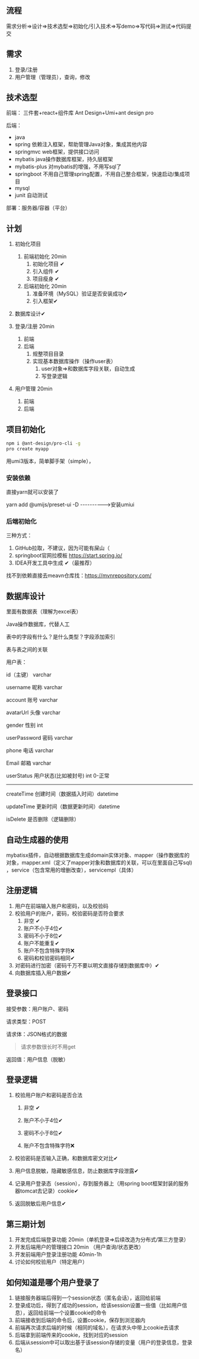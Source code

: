## 流程

需求分析=>设计=>技术选型=>初始化/引入技术=>写demo=>写代码=>测试=>代码提交

## 需求

1. 登录/注册
2. 用户管理（管理员），查询，修改

## 技术选型

前端： 三件套+react+组件库 Ant Design+Umi+ant design pro

后端： 

+ java
+ spring                依赖注入框架，帮助管理Java对象，集成其他内容
+ springmvc            web框架，提供接口访问
+ mybatis          java操作数据库框架，持久层框架
+ mybatis-plus   对mybatis的增强，不用写sql了
+ springboot     不用自己管理spring配置，不用自己整合框架，快速启动/集成项目
+ mysql
+ junit 自动测试 

部署：服务器/容器（平台）

## 计划

1. 初始化项目
   1. 前端初始化  20min
      1. 初始化项目  ✔
      2. 引入组件 ✔
      3. 项目瘦身 ✔
   2. 后端初始化   20min
      1. 准备环境（MySQL）验证是否安装成功✔
      2. 引入框架✔
2. 数据库设计✔
2. 登录/注册  20min
   1. 前端
   2. 后端
      1. 规整项目目录
      2. 实现基本数据库操作（操作user表）
         1. user对象=>和数据库字段关联，自动生成
         1. 写登录逻辑
   
1. 用户管理   20min
   1. 前端
   2. 后端

## 项目初始化

```bash
npm i @ant-design/pro-cli -g
pro create myapp
```

用umi3版本，简单脚手架（simple），

### 安装依赖

直接yarn就可以安装了

yarn add @umijs/preset-ui -D    ---------->安装umiui

### 后端初始化

三种方式：

1. GitHub拉取，不建议，因为可能有屎山（
2. springboot官网拉模板 https://start.spring.io/
3. IDEA开发工具中生成  ✔（最推荐）

找不到依赖直接去meavn仓库找：https://mvnrepository.com/

## 数据库设计

里面有数据表（理解为excel表）

Java操作数据库，代替人工



表中的字段有什么？是什么类型？字段添加索引

表与表之间的关联





用户表：

id（主键） varchar

username 昵称  varchar

account 账号 varchar

avatarUrl 头像   varchar

gender 性别 int 

userPassword 密码  varchar

phone 电话  varchar

Email 邮箱  varchar

userStatus 用户状态(比如被封号)  int 0-正常

---

createTime 创建时间（数据插入时间）datetime

updateTime 更新时间（数据更新时间）datetime

isDelete 是否删除（逻辑删除）

## 自动生成器的使用

mybatisx插件，自动根据数据库生成domain实体对象、mapper（操作数据库的对象，mapper.xml（定义了mapper对象和数据库的关联，可以在里面自己写sql) ，service（包含常用的增删改查），servicempl（具体）

## 注册逻辑

1. 用户在前端输入账户和密码，以及校验码
2. 校验用户的账户，密码，校验密码是否符合要求
   1. 非空 ✔
   2. 账户不小于4位✔
   3. 密码不小于8位✔
   4. 账户不能重复✔
   5. 账户不包含特殊字符❌
   6. 密码和校验密码相同✔
3. 对密码进行加密（密码千万不要以明文直接存储到数据库中）✔
4. 向数据库插入用户数据✔

## 登录接口

接受参数：用户账户、密码

请求类型：POST

请求体：JSON格式的数据

> 请求参数很长时不用get

返回值：用户信息（脱敏）

## 登录逻辑

1. 校验用户账户和密码是否合法

   1. 非空 ✔
   2. 账户不小于4位✔

   3. 密码不小于8位✔

   4. 账户不包含特殊字符❌

2. 校验密码是否输入正确，和数据库密文对比✔

3. 用户信息脱敏，隐藏敏感信息，防止数据库字段泄露✔

4. 记录用户登录态（session），存到服务器上（用spring boot框架封装的服务器tomcat去记录）cookie✔

5. 返回脱敏后用户信息✔



## 第三期计划

1. 开发完成后端登录功能 20min（单机登录=>后续改造为分布式/第三方登录）
2. 开发后端用户的管理接口 20min （用户查询/状态更改）
3. 开发前端用户登录注册功能 40min-1h
4. 讨论如何校验用户（特定用户）

## 如何知道是哪个用户登录了

1. 链接服务器端后得到一个session状态（匿名会话），返回给前端
2. 登录成功后，得到了成功的session，给该session设置一些值（比如用户信息），返回给前端一个设置cookie的命令
3. 前端接收到后端的命令后，设置cookie，保存到浏览器内
4. 前端再次请求后端的时候（相同的域名），在请求头中带上cookie去请求
5. 后端拿到前端传来的cookie，找到对应的session
6. 后端从session中可以取出基于该session存储的变量（用户的登录信息，登录名）
